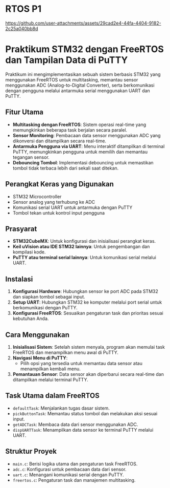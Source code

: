 # RTOS P1

https://github.com/user-attachments/assets/29cad2e4-44fa-4404-9182-2c25a040bb8d



# Praktikum STM32 dengan FreeRTOS dan Tampilan Data di PuTTY

Praktikum ini mengimplementasikan sebuah sistem berbasis STM32 yang menggunakan FreeRTOS untuk multitasking, memantau sensor menggunakan ADC (Analog-to-Digital Converter), serta berkomunikasi dengan pengguna melalui antarmuka serial menggunakan UART dan PuTTY.

## Fitur Utama
- **Multitasking dengan FreeRTOS**: Sistem operasi real-time yang memungkinkan beberapa task berjalan secara paralel.
- **Sensor Monitoring**: Pembacaan data sensor menggunakan ADC yang dikonversi dan ditampilkan secara real-time.
- **Antarmuka Pengguna via UART**: Menu interaktif ditampilkan di terminal PuTTY, memungkinkan pengguna untuk memilih dan memantau tegangan sensor.
- **Debouncing Tombol**: Implementasi debouncing untuk memastikan tombol tidak terbaca lebih dari sekali saat ditekan.

## Perangkat Keras yang Digunakan
- STM32 Microcontroller
- Sensor analog yang terhubung ke ADC
- Komunikasi serial UART untuk antarmuka dengan PuTTY
- Tombol tekan untuk kontrol input pengguna

## Prasyarat
- **STM32CubeMX**: Untuk konfigurasi dan inisialisasi perangkat keras.
- **Keil uVision atau IDE STM32 lainnya**: Untuk pengembangan dan kompilasi kode.
- **PuTTY atau terminal serial lainnya**: Untuk komunikasi serial melalui UART.

## Instalasi
1. **Konfigurasi Hardware**: Hubungkan sensor ke port ADC pada STM32 dan siapkan tombol sebagai input.
2. **Setup UART**: Hubungkan STM32 ke komputer melalui port serial untuk berkomunikasi dengan PuTTY.
3. **Konfigurasi FreeRTOS**: Sesuaikan pengaturan task dan prioritas sesuai kebutuhan Anda.

## Cara Menggunakan
1. **Inisialisasi Sistem**: Setelah sistem menyala, program akan memulai task FreeRTOS dan menampilkan menu awal di PuTTY.
2. **Navigasi Menu di PuTTY**:
   - Pilih opsi yang tersedia untuk memantau data sensor atau menampilkan kembali menu.
3. **Pemantauan Sensor**: Data sensor akan diperbarui secara real-time dan ditampilkan melalui terminal PuTTY.

## Task Utama dalam FreeRTOS
- `defaultTask`: Menjalankan tugas dasar sistem.
- `pickButtonTask`: Memantau status tombol dan melakukan aksi sesuai input.
- `getADCTask`: Membaca data dari sensor menggunakan ADC.
- `dispUARTTask`: Menampilkan data sensor ke terminal PuTTY melalui UART.

## Struktur Proyek
- `main.c`: Berisi logika utama dan pengaturan task FreeRTOS.
- `adc.c`: Konfigurasi untuk pembacaan data dari sensor.
- `uart.c`: Menangani komunikasi serial dengan PuTTY.
- `freertos.c`: Pengaturan task dan manajemen multitasking.

